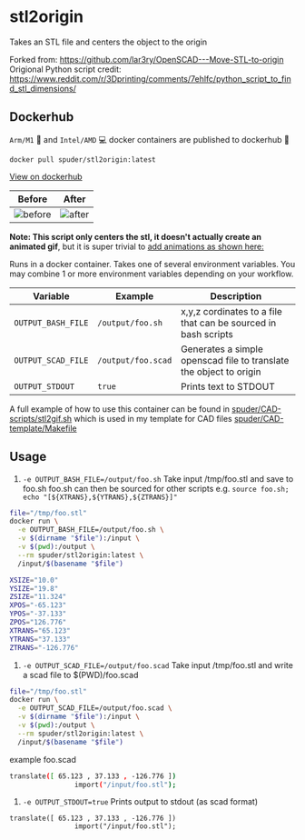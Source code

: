 # stl2origin

Takes an STL file and centers the object to the origin

Forked from: https://github.com/lar3ry/OpenSCAD---Move-STL-to-origin  
Origional Python script credit: https://www.reddit.com/r/3Dprinting/comments/7ehlfc/python_script_to_find_stl_dimensions/


## Dockerhub

`Arm/M1` :apple: and `Intel/AMD` :computer: docker containers are published to dockerhub :whale:
```
docker pull spuder/stl2origin:latest
```

[View on dockerhub](https://hub.docker.com/repository/docker/spuder/stl2origin)

|Before |After|
|---|---|
| ![before](./before.gif) | ![after](./after.gif) |

**Note: This script only centers the stl, it doesn't actually create an animated gif**, but it is super trivial to [add animations as shown here:](https://stackoverflow.com/questions/70468797/how-to-convert-stl-to-rotating-gif-using-openscad/70468907#70468907)

Runs in a docker container. Takes one of several environment variables. You may combine 1 or more environment variables depending on your workflow. 

| Variable | Example | Description | 
|---|---|---|
| `OUTPUT_BASH_FILE` | `/output/foo.sh` | x,y,z cordinates to a file that can be sourced in bash scripts|
| `OUTPUT_SCAD_FILE` | `/output/foo.scad` | Generates a simple openscad file to translate the object to origin
| `OUTPUT_STDOUT` | `true` | Prints text to STDOUT


A full example of how to use this container can be found in [spuder/CAD-scripts/stl2gif.sh](https://github.com/openscad/openscad/issues/1797) which is used in my template for CAD files [spuder/CAD-template/Makefile](https://github.com/spuder/CAD-template/blob/main/Makefile#L15)


## Usage

1. `-e OUTPUT_BASH_FILE=/output/foo.sh`
Take input /tmp/foo.stl and save to foo.sh
foo.sh can then be sourced for other scripts e.g.
`source foo.sh; echo "[${XTRANS},${YTRANS},${ZTRANS}]"`

```bash
file="/tmp/foo.stl"
docker run \
  -e OUTPUT_BASH_FILE=/output/foo.sh \
  -v $(dirname "$file"):/input \
  -v $(pwd):/output \
  --rm spuder/stl2origin:latest \
  /input/$(basename "$file")
```
```bash
XSIZE="10.0"
YSIZE="19.8"
ZSIZE="11.324"
XPOS="-65.123"
YPOS="-37.133"
ZPOS="126.776"
XTRANS="65.123"
YTRANS="37.133"
ZTRANS="-126.776"
```

1. `-e OUTPUT_SCAD_FILE=/output/foo.scad`
Take input /tmp/foo.stl and write a scad file to $(PWD)/foo.scad
```bash
file="/tmp/foo.stl"
docker run \
  -e OUTPUT_SCAD_FILE=/output/foo.scad \
  -v $(dirname "$file"):/input \
  -v $(pwd):/output \
  --rm spuder/stl2origin:latest \
  /input/$(basename "$file")
```

example foo.scad
```bash
translate([ 65.123 , 37.133 , -126.776 ])
                import("/input/foo.stl");
```

1. `-e OUTPUT_STDOUT=true`
Prints output to stdout (as scad format)

```
translate([ 65.123 , 37.133 , -126.776 ])
                import("/input/foo.stl");
```